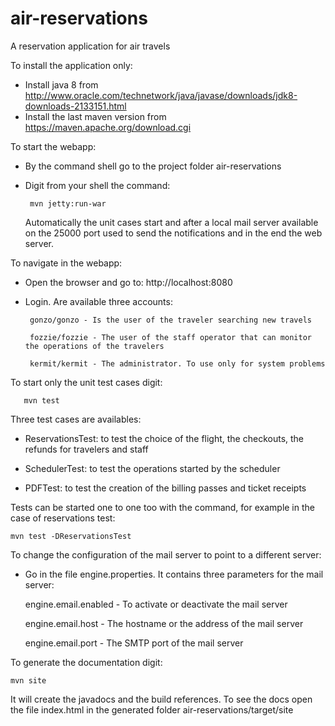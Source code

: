 # air-reservations
A reservation application for air travels

To install the application only:

- Install java 8 from http://www.oracle.com/technetwork/java/javase/downloads/jdk8-downloads-2133151.html
- Install the last maven version from https://maven.apache.org/download.cgi

To start the webapp:

- By the command shell go to the project folder air-reservations
- Digit from your shell the command:
     
       mvn jetty:run-war

  Automatically the unit cases start and after a local mail server available on the 25000 port used to send the notifications and in the end the web server.
  
To navigate in the webapp:

- Open the browser and go to: http://localhost:8080
- Login. Are available three accounts:

       gonzo/gonzo - Is the user of the traveler searching new travels
       
       fozzie/fozzie - The user of the staff operator that can monitor the operations of the travelers
       
       kermit/kermit - The administrator. To use only for system problems 
     
To start only the unit test cases digit: 
 
       mvn test
       
  Three test cases are availables:
  
  - ReservationsTest: to test the choice of the flight, the checkouts, the refunds for travelers and staff
  
  - SchedulerTest: to test the operations started by the scheduler
  
  - PDFTest: to test the creation of the billing passes and ticket receipts
  
  Tests can be started one to one too with the command, for example in the case of reservations test:
     
    mvn test -DReservationsTest

To change the configuration of the mail server to point to a different server:

- Go in the file engine.properties. It contains three parameters for the mail server:

  engine.email.enabled - To activate or deactivate the mail server
  
  engine.email.host - The hostname or the address of the mail server
  
  engine.email.port - The SMTP port of the mail server   
  
To generate the documentation digit:

    mvn site
    
  It will create the javadocs and the build references. To see the docs open the file index.html in the generated folder air-reservations/target/site